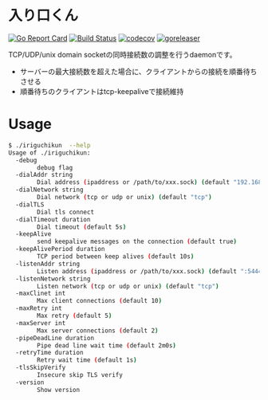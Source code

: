 # 入り口くん
[![Go Report Card](https://goreportcard.com/badge/github.com/masahide/iriguchikun)](https://goreportcard.com/report/github.com/masahide/iriguchikun)
[![Build Status](https://travis-ci.org/masahide/iriguchikun.svg?branch=master)](https://travis-ci.org/masahide/iriguchikun)
[![codecov](https://codecov.io/gh/masahide/iriguchikun/branch/master/graph/badge.svg)](https://codecov.io/gh/masahide/iriguchikun)
[![goreleaser](https://img.shields.io/badge/powered%20by-goreleaser-green.svg?style=flat-square)](https://github.com/goreleaser)


TCP/UDP/unix domain socketの同時接続数の調整を行うdaemonです。

- サーバーの最大接続数を超えた場合に、クライアントからの接続を順番待ちさせる
- 順番待ちのクライアントはtcp-keepaliveで接続維持


# Usage

```bash
$ ./iriguchikun  --help
Usage of ./iriguchikun:
  -debug
    	debug flag
  -dialAddr string
    	Dial address (ipaddress or /path/to/xxx.sock) (default "192.168.99.100:3306")
  -dialNetwork string
    	Dial network (tcp or udp or unix) (default "tcp")
  -dialTLS
    	Dial tls connect
  -dialTimeout duration
    	Dial timeout (default 5s)
  -keepAlive
    	send keepalive messages on the connection (default true)
  -keepAlivePeriod duration
    	TCP period between keep alives (default 10s)
  -listenAddr string
    	Listen address (ipaddress or /path/to/xxx.sock) (default ":5444")
  -listenNetwork string
    	Listen network (tcp or udp or unix) (default "tcp")
  -maxClinet int
    	Max client connections (default 10)
  -maxRetry int
    	Max retry (default 5)
  -maxServer int
    	Max server connections (default 2)
  -pipeDeadLine duration
    	Pipe dead line wait time (default 2m0s)
  -retryTime duration
    	Retry wait time (default 1s)
  -tlsSkipVerify
    	Insecure skip TLS verify
  -version
    	Show version
```
